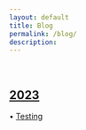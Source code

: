```yaml
---
layout: default
title: Blog
permalink: /blog/
description:
---
```

<br>

<H2><u><b>2023</b></u></H2>
<!-- Example of using hardpath below: -->
• <a href="./2023/09/08/testing">Testing</a>

<!-- Example of using permalink feature below: -->
<!-- • <a href="/blog/testing/">Testing</a> -->